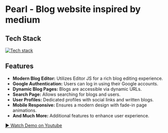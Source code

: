 # Pearl - Blog website inspired by medium

## Tech Stack

[![Tech stack](https://skillicons.dev/icons?i=react,javascript,express,mongodb,tailwindcss)](https://skillicons.dev)

## Features

- **Modern Blog Editor:** Utilizes Editor JS for a rich blog editing experience.
- **Google Authentication:** Users can log in using their Google accounts.
- **Dynamic Blog Pages:** Blogs are accessible via dynamic URLs.
- **Search Page:** Allows searching for blogs and users.
- **User Profiles:** Dedicated profiles with social links and written blogs.
- **Mobile Responsive:** Ensures a modern design with fade-in page animations.
- **And Much More:** Additional features to enhance user experience.


[▶️ Watch Demo on Youtube](https://youtu.be/aNTh0akAVh8)
